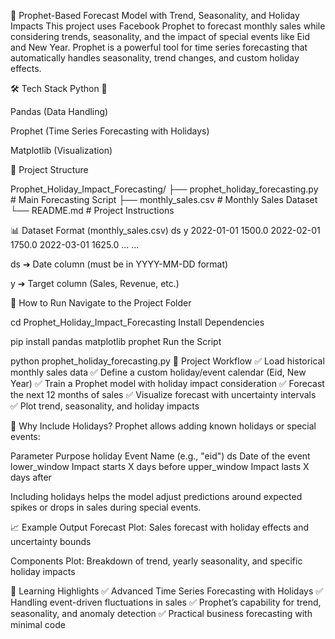 📅 Prophet-Based Forecast Model with Trend, Seasonality, and Holiday Impacts
This project uses Facebook Prophet to forecast monthly sales while considering trends, seasonality, and the impact of special events like Eid and New Year. Prophet is a powerful tool for time series forecasting that automatically handles seasonality, trend changes, and custom holiday effects.

🛠 Tech Stack
Python 🐍

Pandas (Data Handling)

Prophet (Time Series Forecasting with Holidays)

Matplotlib (Visualization)

📂 Project Structure
 
Prophet_Holiday_Impact_Forecasting/
├── prophet_holiday_forecasting.py     # Main Forecasting Script
├── monthly_sales.csv                  # Monthly Sales Dataset
└── README.md                          # Project Instructions

📊 Dataset Format (monthly_sales.csv)
ds	y
2022-01-01	1500.0
2022-02-01	1750.0
2022-03-01	1625.0
...	...

ds ➔ Date column (must be in YYYY-MM-DD format)

y ➔ Target column (Sales, Revenue, etc.)

📌 How to Run
Navigate to the Project Folder

 
cd Prophet_Holiday_Impact_Forecasting
Install Dependencies

 
pip install pandas matplotlib prophet
Run the Script

 
python prophet_holiday_forecasting.py
🧠 Project Workflow
✅ Load historical monthly sales data
✅ Define a custom holiday/event calendar (Eid, New Year)
✅ Train a Prophet model with holiday impact consideration
✅ Forecast the next 12 months of sales
✅ Visualize forecast with uncertainty intervals
✅ Plot trend, seasonality, and holiday impacts

🎉 Why Include Holidays?
Prophet allows adding known holidays or special events:

Parameter	Purpose
holiday	Event Name (e.g., "eid")
ds	Date of the event
lower_window	Impact starts X days before
upper_window	Impact lasts X days after

Including holidays helps the model adjust predictions around expected spikes or drops in sales during special events.

📈 Example Output
Forecast Plot:
Sales forecast with holiday effects and uncertainty bounds

Components Plot:
Breakdown of trend, yearly seasonality, and specific holiday impacts

🎯 Learning Highlights
✅ Advanced Time Series Forecasting with Holidays
✅ Handling event-driven fluctuations in sales
✅ Prophet’s capability for trend, seasonality, and anomaly detection
✅ Practical business forecasting with minimal code